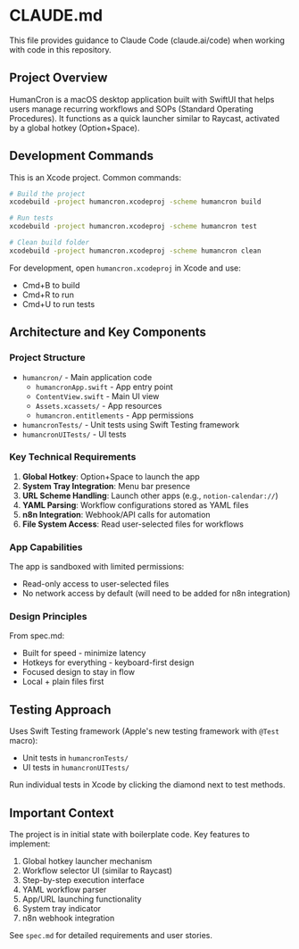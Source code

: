 # CLAUDE.md

This file provides guidance to Claude Code (claude.ai/code) when working with code in this repository.

## Project Overview

HumanCron is a macOS desktop application built with SwiftUI that helps users manage recurring workflows and SOPs (Standard Operating Procedures). It functions as a quick launcher similar to Raycast, activated by a global hotkey (Option+Space).

## Development Commands

This is an Xcode project. Common commands:

```bash
# Build the project
xcodebuild -project humancron.xcodeproj -scheme humancron build

# Run tests
xcodebuild -project humancron.xcodeproj -scheme humancron test

# Clean build folder
xcodebuild -project humancron.xcodeproj -scheme humancron clean
```

For development, open `humancron.xcodeproj` in Xcode and use:
- Cmd+B to build
- Cmd+R to run
- Cmd+U to run tests

## Architecture and Key Components

### Project Structure
- `humancron/` - Main application code
  - `humancronApp.swift` - App entry point
  - `ContentView.swift` - Main UI view
  - `Assets.xcassets/` - App resources
  - `humancron.entitlements` - App permissions
- `humancronTests/` - Unit tests using Swift Testing framework
- `humancronUITests/` - UI tests

### Key Technical Requirements
1. **Global Hotkey**: Option+Space to launch the app
2. **System Tray Integration**: Menu bar presence
3. **URL Scheme Handling**: Launch other apps (e.g., `notion-calendar://`)
4. **YAML Parsing**: Workflow configurations stored as YAML files
5. **n8n Integration**: Webhook/API calls for automation
6. **File System Access**: Read user-selected files for workflows

### App Capabilities
The app is sandboxed with limited permissions:
- Read-only access to user-selected files
- No network access by default (will need to be added for n8n integration)

### Design Principles
From spec.md:
- Built for speed - minimize latency
- Hotkeys for everything - keyboard-first design
- Focused design to stay in flow
- Local + plain files first

## Testing Approach

Uses Swift Testing framework (Apple's new testing framework with `@Test` macro):
- Unit tests in `humancronTests/`
- UI tests in `humancronUITests/`

Run individual tests in Xcode by clicking the diamond next to test methods.

## Important Context

The project is in initial state with boilerplate code. Key features to implement:
1. Global hotkey launcher mechanism
2. Workflow selector UI (similar to Raycast)
3. Step-by-step execution interface
4. YAML workflow parser
5. App/URL launching functionality
6. System tray indicator
7. n8n webhook integration

See `spec.md` for detailed requirements and user stories.